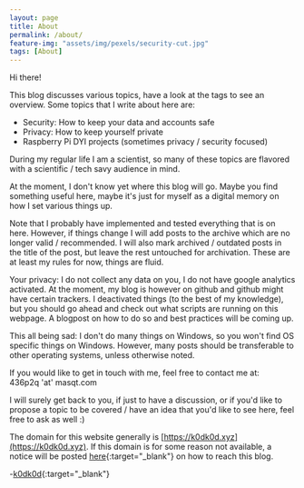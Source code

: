```yaml
---
layout: page
title: About
permalink: /about/
feature-img: "assets/img/pexels/security-cut.jpg"
tags: [About]
---
```


Hi there!

This blog discusses various topics, have a look at the tags to see an overview. Some topics that
I write about here are:
 * Security: How to keep your data and accounts safe
 * Privacy: How to keep yourself private
 * Raspberry Pi DYI projects (sometimes privacy / security focused)

During my regular life I am a scientist, so many of these topics are flavored with a scientific / tech savy audience in mind. 

At the moment, I don't know yet where this blog will go. Maybe you find something useful here, maybe
it's just for myself as a digital memory on how I set various things up.

Note that I probably have implemented and tested everything that is on here. However, if things change
I will add posts to the archive which are no longer valid / recommended. I will also mark archived / 
outdated posts in the title of the post, but leave the rest untouched for archivation. These are at least my rules for now, things are fluid.

Your privacy: I do not collect any data on you, I do not have google analytics activated. At the moment, my blog is however on github and github might have certain trackers. I deactivated things (to the best of my knowledge), but you should go ahead and check out what scripts are running on this webpage. A blogpost on how to do so and best practices will be coming up.

This all being sad: I don't do many things on Windows, so you won't find OS specific things on Windows. However, many posts should be transferable to other operating systems, unless otherwise noted. 

If you would like to get in touch with me, feel free to contact me at:  
436p2q 'at' masqt.com

I will surely get back to you, if just to have a discussion, or if you'd like to propose a topic to be covered / have an idea that you'd like to see here, feel free to ask as well :)

The domain for this website generally is [https://k0dk0d.xyz](https://k0dk0d.xyz). If this domain is for some reason not available, a notice will be posted [here](https://github.com/k0dk0de/k0dk0de.github.io/blob/master/README.md){:target="_blank"} on how to reach this blog.

-[k0dk0d](https://en.wikipedia.org/wiki/Kodkod){:target="_blank"}
